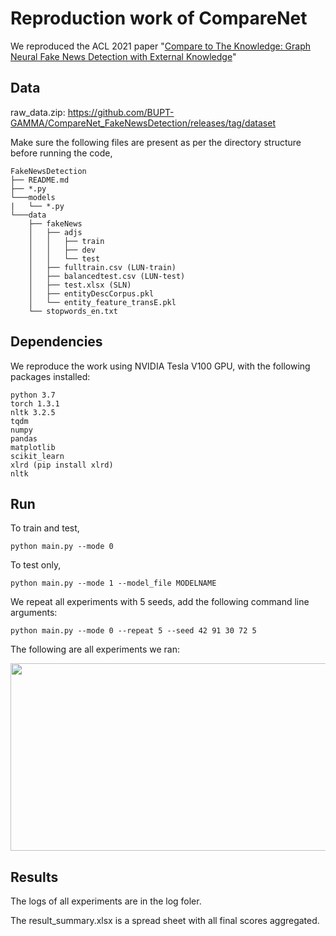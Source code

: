 # Reproduction work of CompareNet

We reproduced the ACL 2021 paper "[Compare to The Knowledge: Graph Neural Fake News Detection with External Knowledge](https://aclanthology.org/2021.acl-long.62/)"

## Data

raw_data.zip: https://github.com/BUPT-GAMMA/CompareNet_FakeNewsDetection/releases/tag/dataset


Make sure the following files are present as per the directory structure before running the code,
```
FakeNewsDetection
├── README.md
├── *.py
└───models
|   └── *.py 
└───data
    ├── fakeNews
    │   ├── adjs
    │   │   ├── train
    │   │   ├── dev
    │   │   └── test
    │   ├── fulltrain.csv (LUN-train)
    │   ├── balancedtest.csv (LUN-test)
    │   ├── test.xlsx (SLN)
    │   ├── entityDescCorpus.pkl
    │   └── entity_feature_transE.pkl
    └── stopwords_en.txt
```

## Dependencies

We reproduce the work using NVIDIA Tesla V100 GPU, with the following packages installed:
```
python 3.7
torch 1.3.1
nltk 3.2.5
tqdm
numpy
pandas
matplotlib
scikit_learn
xlrd (pip install xlrd)
nltk
```

## Run

To train and test,
```
python main.py --mode 0
```

To test only,
```
python main.py --mode 1 --model_file MODELNAME
```

We repeat all experiments with 5 seeds, add the following command line arguments:
```
python main.py --mode 0 --repeat 5 --seed 42 91 30 72 5
```

The following are all experiments we ran:

<img src="https://user-images.githubusercontent.com/44278097/145665176-6a936fd9-95f8-4838-b7b1-1aab0d8d077b.png" width="600" height="300">

## Results

The logs of all experiments are in the log foler. 

The result_summary.xlsx is a spread sheet with all final scores aggregated.
